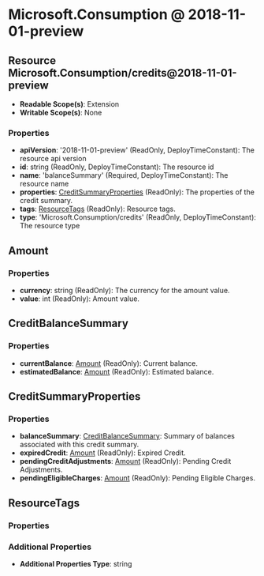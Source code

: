 # Microsoft.Consumption @ 2018-11-01-preview

## Resource Microsoft.Consumption/credits@2018-11-01-preview
* **Readable Scope(s)**: Extension
* **Writable Scope(s)**: None
### Properties
* **apiVersion**: '2018-11-01-preview' (ReadOnly, DeployTimeConstant): The resource api version
* **id**: string (ReadOnly, DeployTimeConstant): The resource id
* **name**: 'balanceSummary' (Required, DeployTimeConstant): The resource name
* **properties**: [CreditSummaryProperties](#creditsummaryproperties) (ReadOnly): The properties of the credit summary.
* **tags**: [ResourceTags](#resourcetags) (ReadOnly): Resource tags.
* **type**: 'Microsoft.Consumption/credits' (ReadOnly, DeployTimeConstant): The resource type

## Amount
### Properties
* **currency**: string (ReadOnly): The currency for the amount value.
* **value**: int (ReadOnly): Amount value.

## CreditBalanceSummary
### Properties
* **currentBalance**: [Amount](#amount) (ReadOnly): Current balance.
* **estimatedBalance**: [Amount](#amount) (ReadOnly): Estimated balance.

## CreditSummaryProperties
### Properties
* **balanceSummary**: [CreditBalanceSummary](#creditbalancesummary): Summary of balances associated with this credit summary.
* **expiredCredit**: [Amount](#amount) (ReadOnly): Expired Credit.
* **pendingCreditAdjustments**: [Amount](#amount) (ReadOnly): Pending Credit Adjustments.
* **pendingEligibleCharges**: [Amount](#amount) (ReadOnly): Pending Eligible Charges.

## ResourceTags
### Properties
### Additional Properties
* **Additional Properties Type**: string

